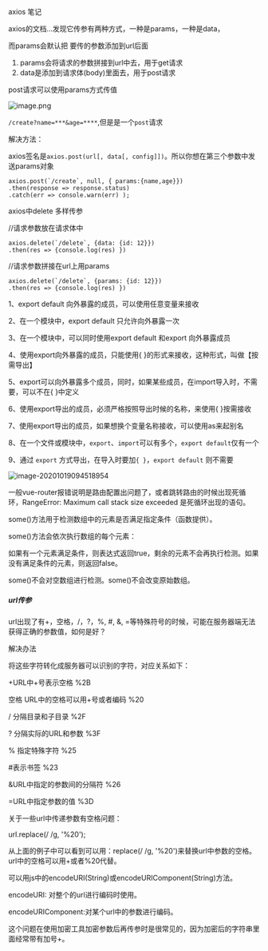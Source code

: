 axios 笔记

axios的文档...发现它传参有两种方式，一种是params，一种是data，

而params会默认把 要传的参数添加到url后面

1. params会将请求的参数拼接到url中去，用于get请求
2. data是添加到请求体(body)里面去，用于post请求



post请求可以使用params方式传值

![image.png](https://upload-images.jianshu.io/upload_images/13899355-7ef3fbbf846c10fd.png&originHeight=239&originWidth=425&size=10502&status=done&style=none&width=425?imageMogr2/auto-orient/strip%7CimageView2/2/w/1240)

`/create?name=***&age=****`,但是是一个`post`请求

解决方法：

axios签名是`axios.post(url[, data[, config]])`。所以你想在第三个参数中发送params对象

```
axios.post(`/create`, null, { params:{name,age}})
.then(response => response.status)
.catch(err => console.warn(err) );
```



axios中delete 多样传参

//请求参数放在请求体中

```
axios.delete(`/delete`, {data: {id: 12}})
.then(res => {console.log(res) })
```

//请求参数拼接在url上用params

```
axios.delete(`/delete`, {params: {id: 12}})
.then(res => {console.log(res) })
```



1、export default 向外暴露的成员，可以使用任意变量来接收

2、在一个模块中，export default 只允许向外暴露一次

3、在一个模块中，可以同时使用export default 和export 向外暴露成员

4、使用export向外暴露的成员，只能使用{ }的形式来接收，这种形式，叫做【按需导出】

5、export可以向外暴露多个成员，同时，如果某些成员，在import导入时，不需要，可以不在{ }中定义

6、使用export导出的成员，必须严格按照导出时候的名称，来使用{ }按需接收

7、使用export导出的成员，如果想换个变量名称接收，可以使用as来起别名

8、在一个文件或模块中，`export`、`import`可以有多个，`export default`仅有一个

9、通过 `export` 方式导出，在导入时要加`{ }`，`export default` 则不需要



![image-20201019094518954](C:\Users\Grace.Liu1\AppData\Roaming\Typora\typora-user-images\image-20201019094518954.png)

一般vue-router报错说明是路由配置出问题了，或者跳转路由的时候出现死循环，RangeError: Maximum call stack size exceeded 是死循环出现的语句。





some()方法用于检测数组中的元素是否满足指定条件（函数提供）。

some()方法会依次执行数组的每个元素：

如果有一个元素满足条件，则表达式返回true，剩余的元素不会再执行检测。如果没有满足条件的元素，则返回false。

some()不会对空数组进行检测。some()不会改变原始数组。

##### url传参

url出现了有+，空格，/，?，%,  #,  &,  =等特殊符号的时候，可能在服务器端无法获得正确的参数值，如何是好？

解决办法

将这些字符转化成服务器可以识别的字符，对应关系如下：

+URL中+号表示空格  %2B

空格 URL中的空格可以用+号或者编码 %20

/ 分隔目录和子目录  %2F

? 分隔实际的URL和参数 %3F

% 指定特殊字符              %25

#表示书签                        %23

&URL中指定的参数间的分隔符 %26

=URL中指定参数的值 %3D



关于一些url中传递参数有空格问题：

url.replace(/ /g, '%20');

从上面的例子中可以看到可以用：replace(/ /g, '%20')来替换url中参数的空格。url中的空格可以用+或者%20代替。



可以用js中的encodeURI(String)或encodeURIComponent(String)方法。

encodeURI: 对整个的url进行编码时使用。

encodeURIComponent:对某个url中的参数进行编码。

这个问题在使用加密工具加密参数后再传参时是很常见的，因为加密后的字符串里面经常带有加号+。

